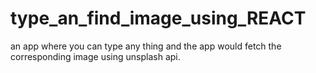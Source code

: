 # type_an_find_image_using_REACT
an app where you can type any thing and the app would fetch the corresponding image using unsplash api.
